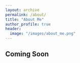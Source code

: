 ```yaml
---
layout: archive
permalink: /about/
title: "About Me"
author_profile: true
header:
  image: "/images/about_me.png"
---
```

<h2>Coming Soon</h2>
